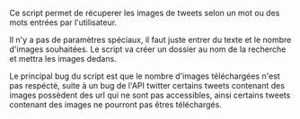 Ce script permet de récuperer les images de tweets selon un mot ou des mots entrées par l'utilisateur. 

Il n'y a pas de paramètres spéciaux, il faut juste entrer du texte et le nombre d'images souhaitées. Le script va créer un dossier au nom de la recherche et mettra les images dedans.

Le principal bug du script est que le nombre d'images téléchargées n'est pas respécté, suite à un bug de l'API twitter certains tweets contenant des images possèdent des url qui ne sont pas accessibles, ainsi certains tweets contenant des images ne pourront pas êtres téléchargés.
